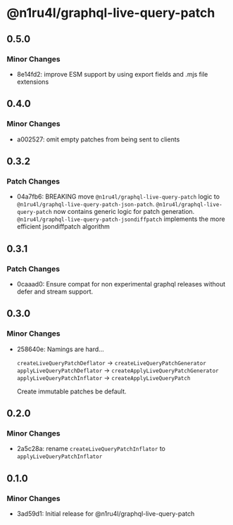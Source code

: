 # @n1ru4l/graphql-live-query-patch

## 0.5.0

### Minor Changes

- 8e14fd2: improve ESM support by using export fields and .mjs file extensions

## 0.4.0

### Minor Changes

- a002527: omit empty patches from being sent to clients

## 0.3.2

### Patch Changes

- 04a7fb6: BREAKING move `@n1ru4l/graphql-live-query-patch` logic to `@n1ru4l/graphql-live-query-patch-json-patch`. `@n1ru4l/graphql-live-query-patch` now contains generic logic for patch generation. `@n1ru4l/graphql-live-query-patch-jsondiffpatch` implements the more efficient jsondiffpatch algorithm

## 0.3.1

### Patch Changes

- 0caaad0: Ensure compat for non experimental graphql releases without defer and stream support.

## 0.3.0

### Minor Changes

- 258640e: Namings are hard...

  `createLiveQueryPatchDeflator` -> `createLiveQueryPatchGenerator`
  `applyLiveQueryPatchDeflator` -> `createApplyLiveQueryPatchGenerator`
  `applyLiveQueryPatchInflator` -> `createApplyLiveQueryPatch`

  Create immutable patches be default.

## 0.2.0

### Minor Changes

- 2a5c28a: rename `createLiveQueryPatchInflator` to `applyLiveQueryPatchInflator`

## 0.1.0

### Minor Changes

- 3ad59d1: Initial release for @n1ru4l/graphql-live-query-patch
